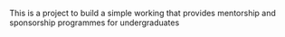 This is a project to build a simple working that provides mentorship and sponsorship programmes for undergraduates